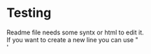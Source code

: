 # Testing<br>
Readme file needs some syntx or html to edit it.
<br>If you want to create a new line you can use "<br>' 
